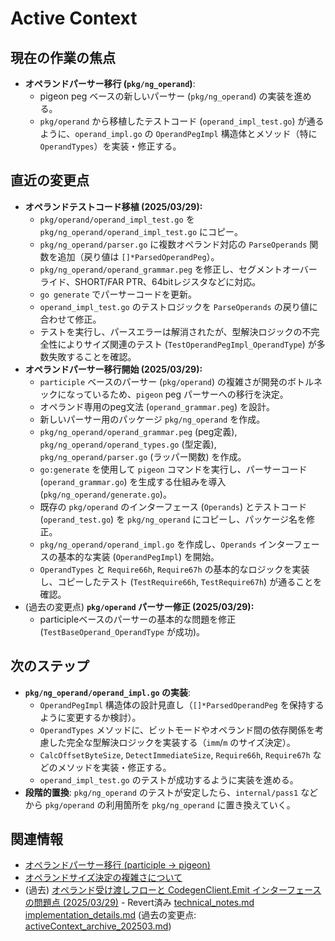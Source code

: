 # Active Context

## 現在の作業の焦点
- **オペランドパーサー移行 (`pkg/ng_operand`)**:
    - pigeon peg ベースの新しいパーサー (`pkg/ng_operand`) の実装を進める。
    - `pkg/operand` から移植したテストコード (`operand_impl_test.go`) が通るように、`operand_impl.go` の `OperandPegImpl` 構造体とメソッド（特に `OperandTypes`）を実装・修正する。

## 直近の変更点
- **オペランドテストコード移植 (2025/03/29):**
    - `pkg/operand/operand_impl_test.go` を `pkg/ng_operand/operand_impl_test.go` にコピー。
    - `pkg/ng_operand/parser.go` に複数オペランド対応の `ParseOperands` 関数を追加（戻り値は `[]*ParsedOperandPeg`）。
    - `pkg/ng_operand/operand_grammar.peg` を修正し、セグメントオーバーライド、SHORT/FAR PTR、64bitレジスタなどに対応。
    - `go generate` でパーサーコードを更新。
    - `operand_impl_test.go` のテストロジックを `ParseOperands` の戻り値に合わせて修正。
    - テストを実行し、パースエラーは解消されたが、型解決ロジックの不完全性によりサイズ関連のテスト (`TestOperandPegImpl_OperandType`) が多数失敗することを確認。
- **オペランドパーサー移行開始 (2025/03/29):**
    - `participle` ベースのパーサー (`pkg/operand`) の複雑さが開発のボトルネックになっているため、`pigeon` peg パーサーへの移行を決定。
    - オペランド専用のpeg文法 (`operand_grammar.peg`) を設計。
    - 新しいパーサー用のパッケージ `pkg/ng_operand` を作成。
    - `pkg/ng_operand/operand_grammar.peg` (peg定義), `pkg/ng_operand/operand_types.go` (型定義), `pkg/ng_operand/parser.go` (ラッパー関数) を作成。
    - `go:generate` を使用して `pigeon` コマンドを実行し、パーサーコード (`operand_grammar.go`) を生成する仕組みを導入 (`pkg/ng_operand/generate.go`)。
    - 既存の `pkg/operand` のインターフェース (`Operands`) とテストコード (`operand_test.go`) を `pkg/ng_operand` にコピーし、パッケージ名を修正。
    - `pkg/ng_operand/operand_impl.go` を作成し、`Operands` インターフェースの基本的な実装 (`OperandPegImpl`) を開始。
    - `OperandTypes` と `Require66h`, `Require67h` の基本的なロジックを実装し、コピーしたテスト (`TestRequire66h`, `TestRequire67h`) が通ることを確認。
- (過去の変更点) **`pkg/operand` パーサー修正 (2025/03/29):**
    - participleベースのパーサーの基本的な問題を修正 (`TestBaseOperand_OperandType` が成功)。

## 次のステップ
- **`pkg/ng_operand/operand_impl.go` の実装**:
    - `OperandPegImpl` 構造体の設計見直し（`[]*ParsedOperandPeg` を保持するように変更するか検討）。
    - `OperandTypes` メソッドに、ビットモードやオペランド間の依存関係を考慮した完全な型解決ロジックを実装する（`imm`/`m` のサイズ決定）。
    - `CalcOffsetByteSize`, `DetectImmediateSize`, `Require66h`, `Require67h` などのメソッドを実装・修正する。
    - `operand_impl_test.go` のテストが成功するように実装を進める。
- **段階的置換**: `pkg/ng_operand` のテストが安定したら、`internal/pass1` などから `pkg/operand` の利用箇所を `pkg/ng_operand` に置き換えていく。

## 関連情報
- [オペランドパーサー移行 (participle -> pigeon)](../details/implementation_details.md#オペランドパーサー移行-participle---pigeon-20250329)
- [オペランドサイズ決定の複雑さについて](../details/technical_notes.md#オペランドサイズ決定の複雑さについて-20250329)
- (過去) [オペランド受け渡しフローと CodegenClient.Emit インターフェースの問題点 (2025/03/29)](memory-bank/details/technical_notes.md#オペランド受け渡しフローと-codegenclientemit-インターフェースの問題点-20250329) - Revert済み
[technical_notes.md](../details/technical_notes.md)
[implementation_details.md](../details/implementation_details.md)
(過去の変更点: [activeContext_archive_202503.md](../archives/activeContext_archive_202503.md))
